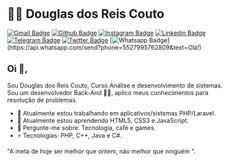 # :man_technologist: Douglas dos Reis Couto

[![Gmail Badge](https://img.shields.io/badge/-Gmail-c14438?style=flat-square&logo=Gmail&logoColor=white&link=mailto:douglasdosreiscouto@gmail.com)](mailto:douglasdosreiscouto@gmail.com)
[![Github Badge](https://img.shields.io/badge/-Github-000?style=flat-square&logo=Github&logoColor=white&link=https://github.com/Douglas-Reis)](https://github.com/Douglas-Reis)
[![Instagram Badge](https://img.shields.io/badge/-Instagram-ae0b33?style=flat-square&labelColor=ae0b33&logo=instagram&logoColor=white&link=https://instagram.com/ReisDouglasC)](https://instagram.com/douglas_r.c/)
[![Linkedin Badge](https://img.shields.io/badge/-Linkedin-blue?style=flat-square&logo=Linkedin&logoColor=white&link=https://www.linkedin.com/in/douglasreiscouto/)](https://www.linkedin.com/in/douglasreiscouto/)
[![Telegram Badge](https://img.shields.io/badge/-Telegram-1ca0f1?style=flat-square&labelColor=1ca0f1&logo=telegram&logoColor=white&link=https://t.me/douglasreiis)](https://t.me/douglasreiis)
[![Twitter Badge](https://img.shields.io/badge/-Twitter-1ca0f1?style=flat-square&labelColor=1ca0f1&logo=twitter&logoColor=white&link=https://twitter.com/ReisDouglasC)](https://twitter.com/ReisDouglasC)
[![Whatsapp Badge](https://img.shields.io/badge/-Whatsapp-4CA143?style=flat-square&labelColor=4CA143&logo=whatsapp&logoColor=white&link=https://api.whatsapp.com/send?phone=5527995762809&text=Olá!)](https://api.whatsapp.com/send?phone=5527995762809&text=Olá!)

## Oi 👋,

Sou Douglas dos Reis Couto, Curso Análise e desenvolvimento de sistemas. Sou um desenvolvedor Back-And 👨‍💻, aplico meus conhecimentos para resolução de problemas.

- 🔭 Atualmente estou trabalhando em aplicativos/sistemas PHP/Laravel.
- 🌱 Atualmente estou aprendendo HTML5, CSS3 e JavaScript.
- 💬 Pergunte-me sobre: Tecnologia, café e games.
- ⚡ Tecnologias: PHP, C++, Java e C#.

"A meta de hoje ser melhor que ontem, não melhor que ninguém ".
